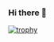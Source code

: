 ### Hi there 👋
[![trophy](https://github-profile-trophy.vercel.app/?username=jsxgod&rank=S,AAA)](https://github.com/ryo-ma/github-profile-trophy)

<!--
**jsxgod/jsxgod** is a ✨ _special_ ✨ repository because its `README.md` (this file) appears on your GitHub profile.

Here are some ideas to get you started:

- 🔭 I’m currently working on ...
- 🌱 I’m currently learning ...
- 👯 I’m looking to collaborate on ...
- 🤔 I’m looking for help with ...
- 💬 Ask me about ...
- 📫 How to reach me: ...
- 😄 Pronouns: ...
- ⚡ Fun fact: ...
-->
